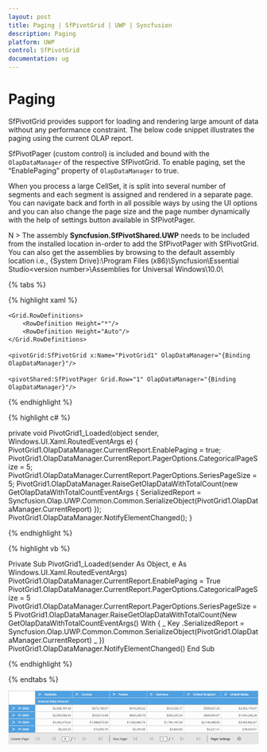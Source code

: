 ```yaml
---
layout: post
title: Paging | SfPivotGrid | UWP | Syncfusion
description: Paging
platform: UWP
control: SfPivotGrid
documentation: ug
---
```


# Paging

SfPivotGrid provides support for loading and rendering large amount of data without any performance constraint. The below code snippet illustrates the paging using the current OLAP report.

SfPivotPager (custom control) is included and bound with the `OlapDataManager` of the respective SfPivotGrid. To enable paging, set the “EnablePaging” property of `OlapDataManager` to true.

When you process a large CellSet, it is split into several number of segments and each segment is assigned and rendered in a separate page. You can navigate back and forth in all possible ways by using the UI options and you can also change the page size and the page number dynamically with the help of settings button available in SfPivotPager.

N > The assembly **Syncfusion.SfPivotShared.UWP** needs to be included from the installed location in-order to add the SfPivotPager with SfPivotGrid. You can also get the assemblies by browsing to the default assembly location i.e., {System Drive}:\Program Files (x86)\Syncfusion\Essential Studio\<version number>\Assemblies for Universal Windows\10.0\

{% tabs %}

{% highlight xaml %}

<Grid Background="{ThemeResource ApplicationPageBackgroundThemeBrush}">
    <Grid.DataContext>
        <local:ViewModel/>
    </Grid.DataContext>

    <Grid.RowDefinitions>
        <RowDefinition Height="*"/>
        <RowDefinition Height="Auto"/>
    </Grid.RowDefinitions>

    <pivotGrid:SfPivotGrid x:Name="PivotGrid1" OlapDataManager="{Binding OlapDataManager}"/>

    <pivotShared:SfPivotPager Grid.Row="1" OlapDataManager="{Binding OlapDataManager}"/>
</Grid>

{% endhighlight %}

{% highlight c# %}

private void PivotGrid1_Loaded(object sender, Windows.UI.Xaml.RoutedEventArgs e)
{
    PivotGrid1.OlapDataManager.CurrentReport.EnablePaging = true;
    PivotGrid1.OlapDataManager.CurrentReport.PagerOptions.CategoricalPageSize = 5;
    PivotGrid1.OlapDataManager.CurrentReport.PagerOptions.SeriesPageSize = 5;
    PivotGrid1.OlapDataManager.RaiseGetOlapDataWithTotalCount(new GetOlapDataWithTotalCountEventArgs
    {
        SerializedReport = Syncfusion.Olap.UWP.Common.Common.SerializeObject(PivotGrid1.OlapDataManager.CurrentReport)
    });
    PivotGrid1.OlapDataManager.NotifyElementChanged();
}

{% endhighlight %}

{% highlight vb %}

Private Sub PivotGrid1_Loaded(sender As Object, e As Windows.UI.Xaml.RoutedEventArgs)
PivotGrid1.OlapDataManager.CurrentReport.EnablePaging = True
PivotGrid1.OlapDataManager.CurrentReport.PagerOptions.CategoricalPageSize = 5
PivotGrid1.OlapDataManager.CurrentReport.PagerOptions.SeriesPageSize = 5
PivotGrid1.OlapDataManager.RaiseGetOlapDataWithTotalCount(New GetOlapDataWithTotalCountEventArgs() With { _
    Key .SerializedReport = Syncfusion.Olap.UWP.Common.Common.SerializeObject(PivotGrid1.OlapDataManager.CurrentReport) _
})
PivotGrid1.OlapDataManager.NotifyElementChanged()
End Sub

{% endhighlight %}

{% endtabs %}

![](Paging_images/Paging_image1.png)